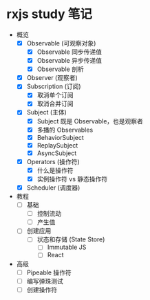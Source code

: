# rxjs study 笔记


- 概览
  - [x] Observable (可观察对象)
    - [x] Observable 同步传递值
    - [x] Observable 异步传递值
    - [x] Observable 剖析
  - [x] Observer (观察者)
  - [x] Subscription (订阅)
    - [x] 取消单个订阅
    - [x] 取消合并订阅
  - [x] Subject (主体)
    - [x] Subject 既是 Observable，也是观察者
    - [x] 多播的 Observables
    - [x] BehaviorSubject
    - [x] ReplaySubject
    - [x] AsyncSubject
  - [x] Operators (操作符)
    - [x] 什么是操作符
    - [x] 实例操作符 vs 静态操作符
  - [x] Scheduler (调度器)
- 教程
  - [ ] 基础
    - [ ] 控制流动
    - [ ] 产生值
  - [ ] 创建应用
    - [ ] 状态和存储 (State Store)
      - [ ] Immutable JS
      - [ ] React
- 高级
  - [ ] Pipeable 操作符
  - [ ] 编写弹珠测试
  - [ ] 创建操作符
